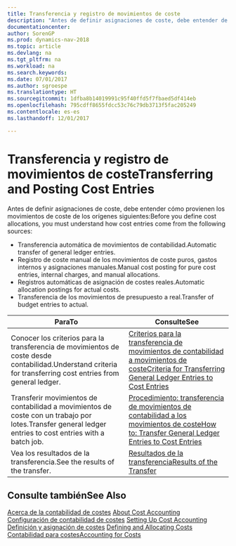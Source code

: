 ```yaml
---
title: Transferencia y registro de movimientos de coste
description: "Antes de definir asignaciones de coste, debe entender de dónde provienen los movimientos de coste."
documentationcenter: 
author: SorenGP
ms.prod: dynamics-nav-2018
ms.topic: article
ms.devlang: na
ms.tgt_pltfrm: na
ms.workload: na
ms.search.keywords: 
ms.date: 07/01/2017
ms.author: sgroespe
ms.translationtype: HT
ms.sourcegitcommit: 1dfba8b14019991c95f40ffd5f7fbaed5df414eb
ms.openlocfilehash: 795cdff8655fdcc53c76c79db3713f5fac205249
ms.contentlocale: es-es
ms.lasthandoff: 12/01/2017

---
```

# <a name="transferring-and-posting-cost-entries"></a><span data-ttu-id="2828d-103">Transferencia y registro de movimientos de coste</span><span class="sxs-lookup"><span data-stu-id="2828d-103">Transferring and Posting Cost Entries</span></span>
<span data-ttu-id="2828d-104">Antes de definir asignaciones de coste, debe entender cómo provienen los movimientos de coste de los orígenes siguientes:</span><span class="sxs-lookup"><span data-stu-id="2828d-104">Before you define cost allocations, you must understand how cost entries come from the following sources:</span></span>  

-   <span data-ttu-id="2828d-105">Transferencia automática de movimientos de contabilidad.</span><span class="sxs-lookup"><span data-stu-id="2828d-105">Automatic transfer of general ledger entries.</span></span>  
-   <span data-ttu-id="2828d-106">Registro de coste manual de los movimientos de coste puros, gastos internos y asignaciones manuales.</span><span class="sxs-lookup"><span data-stu-id="2828d-106">Manual cost posting for pure cost entries, internal charges, and manual allocations.</span></span>  
-   <span data-ttu-id="2828d-107">Registros automáticas de asignación de costes reales.</span><span class="sxs-lookup"><span data-stu-id="2828d-107">Automatic allocation postings for actual costs.</span></span>  
-   <span data-ttu-id="2828d-108">Transferencia de los movimientos de presupuesto a real.</span><span class="sxs-lookup"><span data-stu-id="2828d-108">Transfer of budget entries to actual.</span></span>  

|<span data-ttu-id="2828d-109">**Para**</span><span class="sxs-lookup"><span data-stu-id="2828d-109">**To**</span></span>|<span data-ttu-id="2828d-110">**Consulte**</span><span class="sxs-lookup"><span data-stu-id="2828d-110">**See**</span></span>|  
|------------|-------------|  
|<span data-ttu-id="2828d-111">Conocer los criterios para la transferencia de movimientos de coste desde contabilidad.</span><span class="sxs-lookup"><span data-stu-id="2828d-111">Understand criteria for transferring cost entries from general ledger.</span></span>|[<span data-ttu-id="2828d-112">Criterios para la transferencia de movimientos de contabilidad a movimientos de coste</span><span class="sxs-lookup"><span data-stu-id="2828d-112">Criteria for Transferring General Ledger Entries to Cost Entries</span></span>](finance-criteria-for-transferring-general-ledger-entries-to-cost-entries.md)|  
|<span data-ttu-id="2828d-113">Transferir movimientos de contabilidad a movimientos de coste con un trabajo por lotes.</span><span class="sxs-lookup"><span data-stu-id="2828d-113">Transfer general ledger entries to cost entries with a batch job.</span></span>|[<span data-ttu-id="2828d-114">Procedimiento: transferencia de movimientos de contabilidad a los movimientos de coste</span><span class="sxs-lookup"><span data-stu-id="2828d-114">How to: Transfer General Ledger Entries to Cost Entries</span></span>](finance-how-to-transfer-general-ledger-entries-to-cost-entries.md)|  
|<span data-ttu-id="2828d-115">Vea los resultados de la transferencia.</span><span class="sxs-lookup"><span data-stu-id="2828d-115">See the results of the transfer.</span></span>|[<span data-ttu-id="2828d-116">Resultados de la transferencia</span><span class="sxs-lookup"><span data-stu-id="2828d-116">Results of the Transfer</span></span>](finance-results-of-the-transfer.md)|  

## <a name="see-also"></a><span data-ttu-id="2828d-117">Consulte también</span><span class="sxs-lookup"><span data-stu-id="2828d-117">See Also</span></span>  
 <span data-ttu-id="2828d-118">[Acerca de la contabilidad de costes](finance-about-cost-accounting.md) </span><span class="sxs-lookup"><span data-stu-id="2828d-118">[About Cost Accounting](finance-about-cost-accounting.md) </span></span>  
 <span data-ttu-id="2828d-119">[Configuración de contabilidad de costes](finance-set-up-cost-accounting.md) </span><span class="sxs-lookup"><span data-stu-id="2828d-119">[Setting Up Cost Accounting](finance-set-up-cost-accounting.md) </span></span>  
 <span data-ttu-id="2828d-120">[Definición y asignación de costes](finance-define-and-allocate-costs.md) </span><span class="sxs-lookup"><span data-stu-id="2828d-120">[Defining and Allocating Costs](finance-define-and-allocate-costs.md) </span></span>  
 [<span data-ttu-id="2828d-121">Contabilidad para costes</span><span class="sxs-lookup"><span data-stu-id="2828d-121">Accounting for Costs</span></span>](finance-manage-cost-accounting.md)

